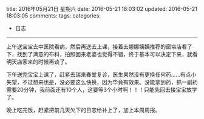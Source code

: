 title: 2016年05月21日 星期六
date: 2016-05-21 18:03:02
updated: 2016-05-21 18:03:05
comments: 
tags:
categories:
- 日志

---

上午送宝宝去中医院看病，然后再送去上课，接着去娜娜姨姨推荐的窗帘店看了下，找到了满意的布料，拍照回来老婆也觉得不错，终于基本可以决定下来，就看明天店家来的时候再谈了。

下午送完宝宝上课了，赶紧去瑞来春堂复诊，医生果然没有更换任何药......有点小失望，不过想来也是，没必要这么快换，因为毕竟有效果。没能拿到药，抓一副药需要20分钟，我前面还有10个人，这要等3个小时啊！！！只能先回去接宝宝放学了。

晚上吃完饭，赶紧把前几天欠下的日志给补上了，加上本周周报。